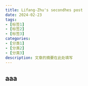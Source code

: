 ```yaml
---
title: Lifang-Zhu's secondhes post
date: 2024-02-23
tags:
- [标签1]
- [标签2]
- [标签3]
categories:
- [分类1]
- [分类2]
- [分类3]
description: 文章的摘要在此处填写
---
```





## aaa